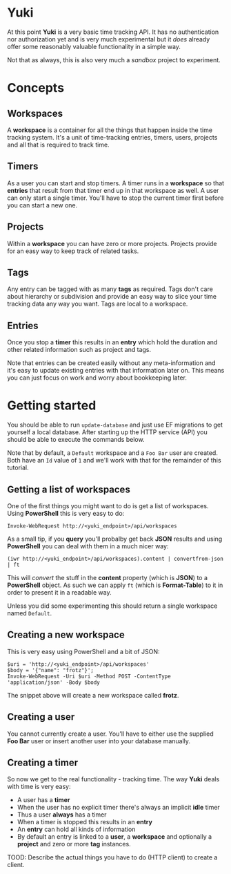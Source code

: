 # Yuki
At this point **Yuki** is a very basic time tracking API. It has no authentication nor authorization yet and is very much experimental but it *does* already offer some reasonably valuable functionality in a simple way.

Not that as always, this is also very much a *sandbox* project to experiment.

# Concepts
## Workspaces
A **workspace** is a container for all the things that happen inside the time tracking system. It's a unit of time-tracking entries, timers, users, projects and all that is required to track time.

## Timers
As a user you can start and stop timers. A timer runs in a **workspace** so that **entries** that result from that timer end up in that workspace as well. A user can only start a single timer. You'll have to stop the current timer first before you can start a new one.

## Projects
Within a **workspace** you can have zero or more projects. Projects provide for an easy way to keep track of related tasks.

## Tags
Any entry can be tagged with as many **tags** as required. Tags don't care about hierarchy or subdivision and provide an easy way to slice your time tracking data any way you want. Tags are local to a workspace.

## Entries
Once you stop a **timer** this results in an **entry** which hold the duration and other related information such as project and tags.

Note that entries can be created easily without any meta-information and it's easy to update existing entries with that information later on. This means you can just focus on work and worry about bookkeeping later.

# Getting started
You should be able to run `update-database` and just use EF migrations to get yourself a local database. After starting up the HTTP service (API) you should be able to execute the commands below. 

Note that by default, a `Default` workspace and a `Foo Bar` user are created. Both have an `Id` value of `1` and we'll work with that for the remainder of this tutorial.

## Getting a list of workspaces
One of the first things you might want to do is get a list of workspaces. Using **PowerShell** this is very easy to do:

    Invoke-WebRequest http://<yuki_endpoint>/api/workspaces

As a small tip, if you **query** you'll probalby get back **JSON** results and using **PowerShell** you can deal with them in a much nicer way:

    (iwr http://<yuki_endpoint>/api/workspaces).content | convertfrom-json | ft

This will *convert* the stuff in the **content** property (which is **JSON**) to a **PowerShell** object. As such we can apply `ft` (which is **Format-Table**) to it in order to present it in a readable way.

Unless you did some experimenting this should return a single workspace named `Default`.

## Creating a new workspace
This is very easy using PowerShell and a bit of JSON:

    $uri = 'http://<yuki_endpoint>/api/workspaces'
    $body = '{"name": "frotz"}';
    Invoke-WebRequest -Uri $uri -Method POST -ContentType 'application/json' -Body $body

The snippet above will create a new workspace called **frotz**.

## Creating a user
You cannot currently create a user. You'll have to either use the supplied **Foo Bar** user or insert another user into your database manually.

## Creating a timer
So now we get to the real functionality - tracking time. The way **Yuki** deals with time is very easy:

* A user has a **timer**
* When the user has no explicit timer there's always an implicit **idle** timer
* Thus a user **always** has a timer
* When a timer is stopped this results in an **entry**
* An **entry** can hold all kinds of information
* By default an entry is linked to a **user**, a **workspace** and optionally a **project** and zero or more **tag** instances.

TOOD: Describe the actual things you have to do (HTTP client) to create a client.